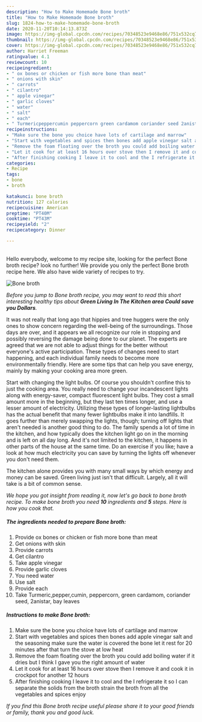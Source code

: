 ```yaml
---
description: "How to Make Homemade Bone broth"
title: "How to Make Homemade Bone broth"
slug: 1824-how-to-make-homemade-bone-broth
date: 2020-11-20T10:14:13.873Z
image: https://img-global.cpcdn.com/recipes/70348523e9468e86/751x532cq70/bone-broth-recipe-main-photo.jpg
thumbnail: https://img-global.cpcdn.com/recipes/70348523e9468e86/751x532cq70/bone-broth-recipe-main-photo.jpg
cover: https://img-global.cpcdn.com/recipes/70348523e9468e86/751x532cq70/bone-broth-recipe-main-photo.jpg
author: Harriet Freeman
ratingvalue: 4.1
reviewcount: 10
recipeingredient:
- " ox bones or chicken or fish more bone than meat"
- " onions with skin"
- " carrots"
- " cilantro"
- " apple vinegar"
- " garlic cloves"
- " water"
- " salt"
- " each"
- " Turmericpeppercumin peppercorn green cardamom coriander seed 2anistar bay leaves"
recipeinstructions:
- "Make sure the bone you choice have lots of cartilage and marrow"
- "Start with vegetables and spices then bones add apple vinegar salt and the seasoning make sure the water is covered the bone let it rest for 20 minutes after that turn the stove at low heat"
- "Remove the foam floating over the broth you could add boiling water if it dries but I think I gave you the right amount of water"
- "Let it cook for at least 16 hours over stove then I remove it and cook it in crockpot for another 12 hours"
- "After finishing cooking I leave it to cool and the I refrigerate it so I can separate the solids from the broth strain the broth from all the vegetables and spices enjoy"
categories:
- Recipe
tags:
- bone
- broth

katakunci: bone broth 
nutrition: 127 calories
recipecuisine: American
preptime: "PT40M"
cooktime: "PT43M"
recipeyield: "2"
recipecategory: Dinner

---
```

<br>
Hello everybody, welcome to my recipe site, looking for the perfect Bone broth recipe? look no further! We provide you only the perfect Bone broth recipe here. We also have wide variety of recipes to try.
<br>


![Bone broth](https://img-global.cpcdn.com/recipes/70348523e9468e86/751x532cq70/bone-broth-recipe-main-photo.jpg)

<i>Before you jump to Bone broth recipe, you may want to read this short interesting healthy tips about 
<strong>Green Living In The Kitchen area Could save you Dollars</strong>.</i>
</br>

It was not really that long ago that hippies and tree huggers were the only ones to show concern regarding the well-being of the surroundings. Those days are over, and it appears we all recognize our role in stopping and possibly reversing the damage being done to our planet. The experts are agreed that we are not able to adjust things for the better without everyone's active participation. These types of changes need to start happening, and each individual family needs to become more environmentally friendly. Here are some tips that can help you save energy, mainly by making your cooking area more green.

Start with changing the light bulbs. Of course you shouldn't confine this to just the cooking area. You really need to change your incandescent lights along with energy-saver, compact fluorescent light bulbs. They cost a small amount more in the beginning, but they last ten times longer, and use a lesser amount of electricity. Utilizing these types of longer-lasting lightbulbs has the actual benefit that many fewer lightbulbs make it into landfills. It goes further than merely swapping the lights, though; turning off lights that aren't needed is another good thing to do. The family spends a lot of time in the kitchen, and how typically does the kitchen light go on in the morning and is left on all day long. And it's not limited to the kitchen, it happens in other parts of the house at the same time. Do an exercise if you like; have a look at how much electricity you can save by turning the lights off whenever you don't need them.

The kitchen alone provides you with many small ways by which energy and money can be saved. Green living just isn't that difficult. Largely, all it will take is a bit of common sense.


<i>We hope you got insight from reading it, now let's go back to bone broth recipe. To make bone broth you need <strong>10</strong> ingredients and <strong>5</strong> steps. Here is how you cook that.
</i>

##### The ingredients needed to prepare Bone broth:

1. Provide  ox bones or chicken or fish more bone than meat
1. Get  onions with skin
1. Provide  carrots
1. Get  cilantro
1. Take  apple vinegar
1. Provide  garlic cloves
1. You need  water
1. Use  salt
1. Provide  each
1. Take  Turmeric,pepper,cumin, peppercorn, green cardamom, coriander seed, 2anistar, bay leaves


##### Instructions to make Bone broth:

1. Make sure the bone you choice have lots of cartilage and marrow
1. Start with vegetables and spices then bones add apple vinegar salt and the seasoning make sure the water is covered the bone let it rest for 20 minutes after that turn the stove at low heat
1. Remove the foam floating over the broth you could add boiling water if it dries but I think I gave you the right amount of water
1. Let it cook for at least 16 hours over stove then I remove it and cook it in crockpot for another 12 hours
1. After finishing cooking I leave it to cool and the I refrigerate it so I can separate the solids from the broth strain the broth from all the vegetables and spices enjoy


<i>If you find this Bone broth recipe useful please share it to your good friends or family, thank you and good luck.</i>
